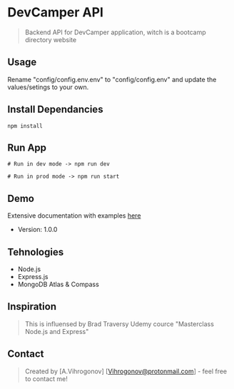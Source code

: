 # DevCamper API 

> Backend API for DevCamper application, witch is a bootcamp directory website

## Usage

Rename "config/config.env.env" to "config/config.env" and update the values/setings to your own.

## Install Dependancies

```
npm install
```

## Run App

```
# Run in dev mode -> npm run dev

# Run in prod mode -> npm run start
```
## Demo
Extensive documentation with examples [here](https://documenter.getpostman.com/view/12610761/TVKBYdic#5e27aa90-ee55-4d75-8fa2-ae5860b23d70)

- Version: 1.0.0

## Tehnologies

* Node.js
* Express.js
* MongoDB Atlas & Compass

## Inspiration
>This is influensed by Brad Traversy Udemy cource "Masterclass Node.js and Express"

## Contact
>Created by [A.Vihrogonov] [Vihrogonov@protonmail.com] - feel free to contact me!


